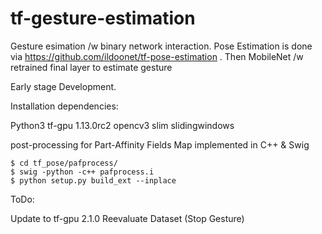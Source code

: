 # tf-gesture-estimation
Gesture esimation /w binary network interaction. Pose Estimation is done via https://github.com/ildoonet/tf-pose-estimation . Then MobileNet /w retrained final layer to estimate gesture

Early stage Development.

Installation dependencies:

Python3 
tf-gpu 1.13.0rc2
opencv3
slim
slidingwindows

post-processing for Part-Affinity Fields Map implemented in C++ & Swig
```
$ cd tf_pose/pafprocess/
$ swig -python -c++ pafprocess.i 
$ python setup.py build_ext --inplace
```



ToDo:

Update to tf-gpu 2.1.0
Reevaluate Dataset (Stop Gesture)
